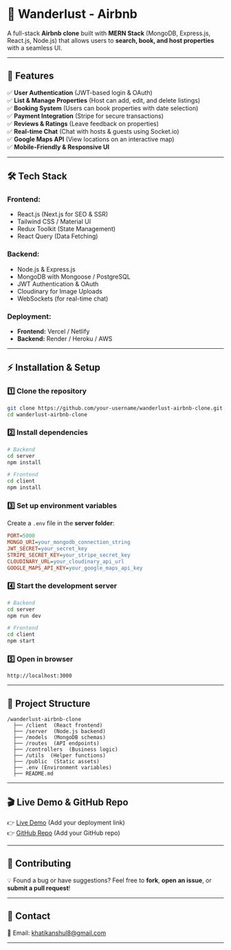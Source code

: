 # 🏡 **Wanderlust - Airbnb**

A full-stack **Airbnb clone** built with **MERN Stack** (MongoDB, Express.js, React.js, Node.js) that allows users to **search, book, and host properties** with a seamless UI. 

---

## 🚀 **Features**  
✅ **User Authentication** (JWT-based login & OAuth)  
✅ **List & Manage Properties** (Host can add, edit, and delete listings)  
✅ **Booking System** (Users can book properties with date selection)  
✅ **Payment Integration** (Stripe for secure transactions)  
✅ **Reviews & Ratings** (Leave feedback on properties)  
✅ **Real-time Chat** (Chat with hosts & guests using Socket.io)  
✅ **Google Maps API** (View locations on an interactive map)  
✅ **Mobile-Friendly & Responsive UI**  

---

## 🛠 **Tech Stack**  

### **Frontend:**  
- React.js (Next.js for SEO & SSR)  
- Tailwind CSS / Material UI  
- Redux Toolkit (State Management)  
- React Query (Data Fetching)  

### **Backend:**  
- Node.js & Express.js  
- MongoDB with Mongoose / PostgreSQL  
- JWT Authentication & OAuth  
- Cloudinary for Image Uploads  
- WebSockets (for real-time chat)  

### **Deployment:**  
- **Frontend:** Vercel / Netlify  
- **Backend:** Render / Heroku / AWS  

---

## ⚡ **Installation & Setup**  

### 1️⃣ Clone the repository  
```bash
git clone https://github.com/your-username/wanderlust-airbnb-clone.git
cd wanderlust-airbnb-clone
```

### 2️⃣ Install dependencies  
```bash
# Backend
cd server
npm install

# Frontend
cd client
npm install
```

### 3️⃣ Set up environment variables  
Create a `.env` file in the **server folder**:  
```ini
PORT=5000
MONGO_URI=your_mongodb_connection_string
JWT_SECRET=your_secret_key
STRIPE_SECRET_KEY=your_stripe_secret_key
CLOUDINARY_URL=your_cloudinary_api_url
GOOGLE_MAPS_API_KEY=your_google_maps_api_key
```

### 4️⃣ Start the development server  
```bash
# Backend
cd server
npm run dev

# Frontend
cd client
npm start
```

### 5️⃣ Open in browser  
```
http://localhost:3000
```

---

## 📌 **Project Structure**  
```
/wanderlust-airbnb-clone
  ├── /client  (React frontend)
  ├── /server  (Node.js backend)
  ├── /models  (MongoDB schemas)
  ├── /routes  (API endpoints)
  ├── /controllers  (Business logic)
  ├── /utils  (Helper functions)
  ├── /public  (Static assets)
  ├── .env (Environment variables)
  ├── README.md
```

---

## 🎬 **Live Demo & GitHub Repo**  
👉 [Live Demo](#) (Add your deployment link)  
👉 [GitHub Repo](#) (Add your GitHub repo)  

---

## 🤝 **Contributing**  
💡 Found a bug or have suggestions? Feel free to **fork**, **open an issue**, or **submit a pull request**!  

---

## 📩 **Contact**  
📧 Email: khatikanshul8@gmail.com 

---
